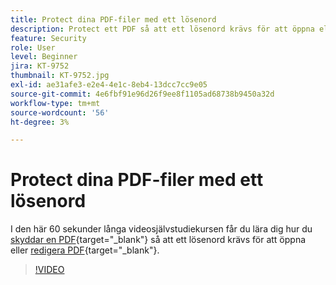 ```yaml
---
title: Protect dina PDF-filer med ett lösenord
description: Protect ett PDF så att ett lösenord krävs för att öppna eller redigera PDF
feature: Security
role: User
level: Beginner
jira: KT-9752
thumbnail: KT-9752.jpg
exl-id: ae31afe3-e2e4-4e1c-8eb4-13dcc7cc9e05
source-git-commit: 4e6fbf91e96d26f9ee8f1105ad68738b9450a32d
workflow-type: tm+mt
source-wordcount: '56'
ht-degree: 3%

---
```


# Protect dina PDF-filer med ett lösenord

I den här 60 sekunder långa videosjälvstudiekursen får du lära dig hur du [skyddar en PDF](https://www.adobe.com/se/acrobat/online/password-protect-pdf.html){target="_blank"} så att ett lösenord krävs för att öppna eller [redigera PDF](https://www.adobe.com/se/acrobat/online/pdf-editor.html){target="_blank"}.

>[!VIDEO](https://video.tv.adobe.com/v/340075?quality=12&learn=on&hidetitle=true)
